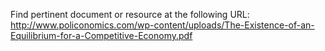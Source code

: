 Find pertinent document or resource at the following URL:
http://www.policonomics.com/wp-content/uploads/The-Existence-of-an-Equilibrium-for-a-Competitive-Economy.pdf
